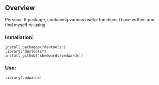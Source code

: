 ## Overview

Personal R package, contianing various useful functions I have written and find myself re-using.

### Installation:

```{r}
install.packages("devtools")
library("devtools")
install_github('cbedwards/cedwards')
```

### Use:

```{r}
library(cedwards)
```
